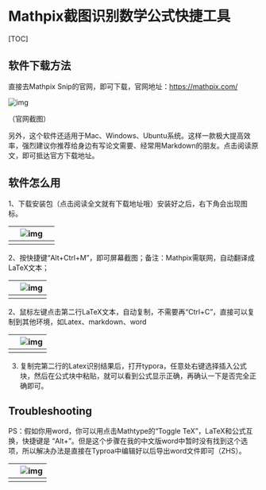 # Mathpix截图识别数学公式快捷工具

[TOC]

## 软件下载方法

直接去Mathpix Snip的官网，即可下载，官网地址：https://mathpix.com/



![img](https://mmbiz.qpic.cn/mmbiz_png/pojyAtdhQhOHOOMuc8qpsjnyQJAEpce6yHk7XPdR1yUKlXqOxGJTVNKCdbl4rJGaWaHgUiaZ4qUK3RV7SGoMZibQ/640?wx_fmt=png&tp=webp&wxfrom=5&wx_lazy=1&wx_co=1)

（官网截图）



另外，这个软件还适用于Mac、Windows、Ubuntu系统。这样一款极大提高效率，强烈建议你推荐给身边有写论文需要、经常用Markdown的朋友。点击阅读原文，即可抵达官方下载地址。

## 软件怎么用

1、下载安装包（点击阅读全文就有下载地址哦）安装好之后，右下角会出现图标。

|      | ![img](https://mmbiz.qpic.cn/mmbiz_png/pojyAtdhQhOl24ZTJeWEPmgGs7bDan0fziapcUlZ1kxLVcJxgRQdIGo2jzZd0vVtQUqyfPpiaeYJJQzlLDrWMSGw/640?wx_fmt=png&tp=webp&wxfrom=5&wx_lazy=1&wx_co=1) |      |
| ---- | ------------------------------------------------------------ | ---- |
|      |                                                              |      |



2、按快捷键“Alt+Ctrl+M”，即可屏幕截图；备注：Mathpix需联网，自动翻译成LaTeX文本；

|      | ![img](https://mmbiz.qpic.cn/mmbiz_gif/OMzhLOFMNh8646deVUb0ppgZibaABzcmjZEUudMTg41LbXztBoQOFjS9iaKxeUoBEvGO6Y5V6tHXlribsaYhtibORQ/640?wx_fmt=gif&tp=webp&wxfrom=5&wx_lazy=1) |
| ---- | ------------------------------------------------------------ |
|      |                                                              |

2、鼠标左键点击第二行LaTeX文本，自动复制，不需要再“Ctrl+C”，直接可以复制到其他环境，如Latex、markdown、word

|      | ![img](https://mmbiz.qpic.cn/mmbiz_gif/OMzhLOFMNh8646deVUb0ppgZibaABzcmjXJ6Z1elGMAm8PziazLCX7dD7xeibKKBQQ9HZHwm9nvDg2unMY4ZB4AYw/640?wx_fmt=gif&tp=webp&wxfrom=5&wx_lazy=1) |
| ---- | ------------------------------------------------------------ |
|      |                                                              |



3. 复制完第二行的Latex识别结果后，打开typora，任意处右键选择插入公式块，然后在公式块中粘贴，就可以看到公式显示正确，再确认一下是否完全正确即可。

## Troubleshooting

   PS：假如你用word，你可以用点击Mathtype的“Toggle TeX”，LaTeX和公式互换，快捷键是 “Alt+”。但是这个步骤在我的中文版word中暂时没有找到这个选项，所以解决办法是直接在Typroa中编辑好以后导出word文件即可（ZHS）。

|      | ![img](https://mmbiz.qpic.cn/mmbiz_gif/OMzhLOFMNh8646deVUb0ppgZibaABzcmjPlnxgaudjibjqFm11xjroxXwFw1ctm0bic87JNXBCNJnwxGCuRfNkQcQ/640?wx_fmt=gif&tp=webp&wxfrom=5&wx_lazy=1) |
| ---- | ------------------------------------------------------------ |
|      |                                                              |

